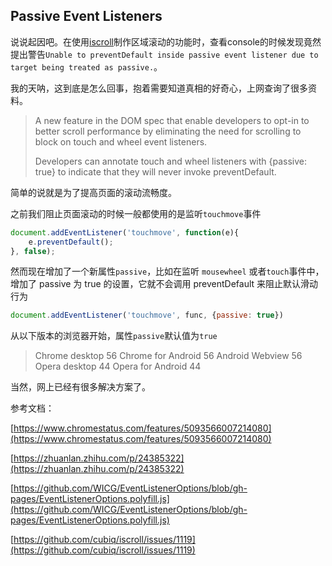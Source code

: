 ## Passive Event Listeners

说说起因吧。在使用[iscroll](https://github.com/cubiq/iscroll)制作区域滚动的功能时，查看console的时候发现竟然提出警告`Unable to preventDefault inside passive event listener due to target being treated as passive.`。

我的天呐，这到底是怎么回事，抱着需要知道真相的好奇心，上网查询了很多资料。

> A new feature in the DOM spec that enable developers to opt-in to better scroll performance by eliminating the need for scrolling to block on touch and wheel event listeners.
>
> Developers can annotate touch and wheel listeners with {passive: true} to indicate that they will never invoke preventDefault.

简单的说就是为了提高页面的滚动流畅度。

之前我们阻止页面滚动的时候一般都使用的是监听`touchmove`事件

```javascript
document.addEventListener('touchmove', function(e){
    e.preventDefault();
}, false);
```

然而现在增加了一个新属性`passive`，比如在监听 `mousewheel` 或者` touch `事件中，增加了 passive 为 true 的设置，它就不会调用 preventDefault 来阻止默认滑动行为

```javascript
document.addEventListener('touchmove', func, {passive: true})
```

从以下版本的浏览器开始，属性`passive`默认值为`true`

> Chrome desktop    56
> Chrome for Android    56
> Android Webview    56
> Opera desktop    44
> Opera for Android    44

当然，网上已经有很多解决方案了。

参考文档：

[https://www.chromestatus.com/features/5093566007214080](https://www.chromestatus.com/features/5093566007214080)

[https://zhuanlan.zhihu.com/p/24385322](https://zhuanlan.zhihu.com/p/24385322)

[https://github.com/WICG/EventListenerOptions/blob/gh-pages/EventListenerOptions.polyfill.js](https://github.com/WICG/EventListenerOptions/blob/gh-pages/EventListenerOptions.polyfill.js)

[https://github.com/cubiq/iscroll/issues/1119](https://github.com/cubiq/iscroll/issues/1119)